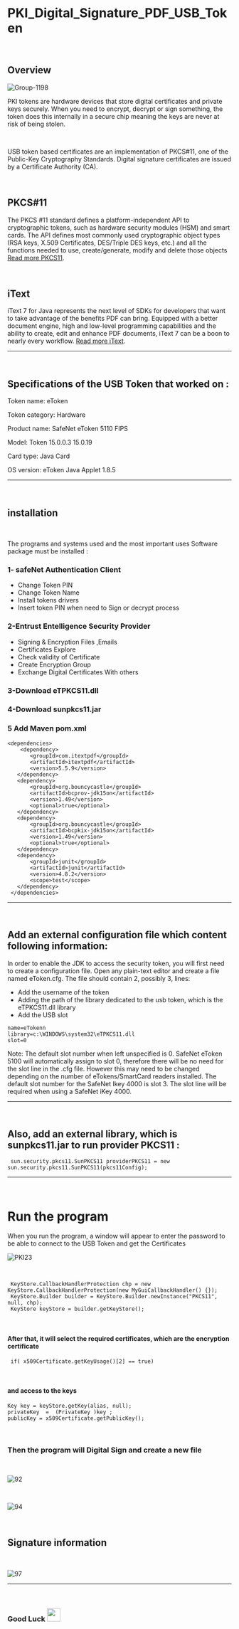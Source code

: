 # PKI_Digital_Signature_PDF_USB_Token

<br>

## Overview
![Group-1198](https://user-images.githubusercontent.com/70335592/125410523-a0c10980-e3c5-11eb-85c3-e99214753fc5.png)

PKI tokens are hardware devices that store digital certificates and private keys securely. When you need to encrypt, decrypt or sign something, the token does this internally in a secure chip meaning the keys are never at risk of being stolen.
 

<br>

USB token based certificates are an implementation of PKCS#11, one of the Public-Key Cryptography Standards. Digital signature certificates are issued by a Certificate Authority (CA).

<br>



## PKCS#11 

The PKCS #11 standard defines a platform-independent API to cryptographic tokens, such as hardware security modules (HSM) and smart cards.
The API defines most commonly used cryptographic object types (RSA keys, X.509 Certificates, DES/Triple DES keys, etc.) and all the functions needed to use,
create/generate, modify and delete those objects [Read more PKCS11]( https://docs.oracle.com/javase/7/docs/technotes/guides/security/p11guide.html#Intro).

<br>

## iText

iText 7 for Java represents the next level of SDKs for developers that want to take advantage of the benefits PDF can bring. 
Equipped with a better document engine, high and low-level programming capabilities and the ability to create, edit and enhance PDF documents, 
iText 7 can be a boon to nearly every workflow. [Read more iText](https://itextpdf.com/en/solutions/electronic-signatures-pdf).

---


<br>
 
 ## Specifications of the USB Token that worked on :

Token name: eToken

Token category: Hardware

Product name: SafeNet eToken 5110 FIPS

Model: Token 15.0.0.3 15.0.19

Card type: Java Card

OS version: eToken Java Applet 1.8.5

---
<br>

 ## installation
 
 <br>
 
 The programs and systems used and the most important uses Software package must be installed :

 ### 1- safeNet Authentication Client

* Change Token PIN
* Change Token Name
* Install tokens drivers
* Insert token PIN when need to Sign or decrypt process


### 2-Entrust Entelligence Security Provider

* Signing & Encryption Files ,Emails
* Certificates Explore
* Check validity of Certificate
* Create Encryption Group
*  Exchange Digital Certificates With others


### 3-Download eTPKCS11.dll
### 4-Download sunpkcs11.jar

### 5 Add Maven pom.xml

 ```
 <dependencies>  
     <dependency>
    	<groupId>com.itextpdf</groupId>
    	<artifactId>itextpdf</artifactId>
    	<version>5.5.9</version>
	</dependency>
	<dependency>
        <groupId>org.bouncycastle</groupId>
        <artifactId>bcprov-jdk15on</artifactId>
        <version>1.49</version>
        <optional>true</optional>
    </dependency>
    <dependency>
        <groupId>org.bouncycastle</groupId>
        <artifactId>bcpkix-jdk15on</artifactId>
        <version>1.49</version>
        <optional>true</optional>
    </dependency>
    <dependency>
        <groupId>junit</groupId>
        <artifactId>junit</artifactId>
        <version>4.8.2</version>
        <scope>test</scope>
    </dependency>   
  </dependencies>
 ```




---
<br>

## Add an external configuration file which content following information:

In order to enable the JDK to access the security token, you will first need to create a configuration file. Open any plain-text editor and create a file named eToken.cfg. The file should contain 2, possibly 3, lines:

* Add the username of the token <br>
* Adding the path of the library dedicated to the usb token, which is the eTPKCS11.dll library <br>
* Add the USB slot


```
name=eTokenn 
library=c:\WINDOWS\system32\eTPKCS11.dll  
slot=0
```

Note: The default slot number when left unspecified is 0. SafeNet eToken 5100 will automatically assign to slot 0, therefore there will be no need for the slot line in the .cfg file. However this may need to be changed depending on the number of eTokens/SmartCard readers installed. The default slot number for the SafeNet Ikey 4000 is slot 3. The slot line will be required when using a SafeNet iKey 4000.

---
<br>

## Also, add an external library, which is sunpkcs11.jar to run  provider PKCS11 :
```
 sun.security.pkcs11.SunPKCS11 providerPKCS11 = new sun.security.pkcs11.SunPKCS11(pkcs11Config);
```


---
<br>

# Run the program
When you run the program, a window will appear to enter the password to be able to connect to the USB Token and get the Certificates
<br>

![PKI23](https://user-images.githubusercontent.com/70335592/126527885-e50af583-0970-4032-ae43-776b42326524.png)

<br>



```
 KeyStore.CallbackHandlerProtection chp = new KeyStore.CallbackHandlerProtection(new MyGuiCallbackHandler() {});
 KeyStore.Builder builder = KeyStore.Builder.newInstance("PKCS11", null, chp);
 KeyStore keyStore = builder.getKeyStore();
 ```
<br>


#### After that, it will select the required certificates, which are the encryption certificate

 ```
  if( x509Certificate.getKeyUsage()[2] == true) 
 ```
 <br>
 
 
 #### and access to the keys
 
 
  ```
 Key key = keyStore.getKey(alias, null); 
 privateKey  =  (PrivateKey )key ; 
 publicKey = x509Certificate.getPublicKey();
  ```
  <br>
  
### Then the program will Digital Sign and create a new file


<br>

![92](https://user-images.githubusercontent.com/70335592/130411412-ac79feb2-2b7b-40cb-99bb-2d8a5713f319.png)

 <br>
 
![94](https://user-images.githubusercontent.com/70335592/130411416-406cc4a4-a138-4082-9481-b2aef1c854e6.png)

 <br>
 
## Signature information

<br>


![97](https://user-images.githubusercontent.com/70335592/130411418-8eb201ce-46f6-42ec-adcd-247640e75b72.png)




---

<br>

### Good Luck <img src="https://media.giphy.com/media/hvRJCLFzcasrR4ia7z/giphy.gif" width="30px"> 
